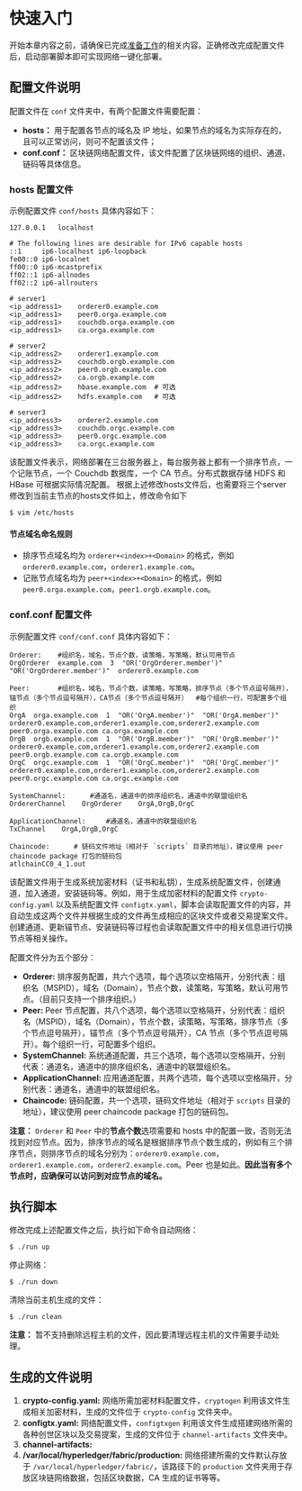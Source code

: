 # 快速入门

开始本章内容之前，请确保已完成[准备工作](./prereqs.md)的相关内容。正确修改完成配置文件后，启动部署脚本即可实现网络一键化部署。

## 配置文件说明

配置文件在 `conf` 文件夹中，有两个配置文件需要配置：

- **hosts：** 用于配置各节点的域名及 IP 地址，如果节点的域名为实际存在的，且可以正常访问，则可不配置该文件；
- **conf.conf：** 区块链网络配置文件，该文件配置了区块链网络的组织、通道、链码等具体信息。

### hosts 配置文件

示例配置文件 `conf/hosts` 具体内容如下：

```
127.0.0.1	localhost

# The following lines are desirable for IPv6 capable hosts
::1     ip6-localhost ip6-loopback
fe00::0 ip6-localnet
ff00::0 ip6-mcastprefix
ff02::1 ip6-allnodes
ff02::2 ip6-allrouters

# server1
<ip_address1>    orderer0.example.com
<ip_address1>    peer0.orga.example.com
<ip_address1>    couchdb.orga.example.com
<ip_address1>    ca.orga.example.com

# server2
<ip_address2>    orderer1.example.com
<ip_address2>    couchdb.orgb.example.com
<ip_address2>    peer0.orgb.example.com
<ip_address2>    ca.orgb.example.com
<ip_address2>    hbase.example.com  # 可选
<ip_address2>    hdfs.example.com   # 可选

# server3
<ip_address3>    orderer2.example.com
<ip_address3>    couchdb.orgc.example.com
<ip_address3>    peer0.orgc.example.com
<ip_address3>    ca.orgc.example.com
```

该配置文件表示，网络部署在三台服务器上，每台服务器上都有一个排序节点，一个记账节点，一个 Couchdb 数据库，一个 CA 节点。分布式数据存储 HDFS 和 HBase 可根据实际情况配置。
根据上述修改hosts文件后，也需要将三个server修改到当前主节点的hosts文件如上，修改命令如下

```shell
$ vim /etc/hosts
```



#### 节点域名命名规则

- 排序节点域名均为 `orderer+<index>+<Domain>` 的格式，例如 `orderer0.example.com`，`orderer1.example.com`。
- 记账节点域名均为 `peer+<index>+<Domain>` 的格式，例如 `peer0.orga.example.com`，`peer1.orgb.example.com`。

### conf.conf 配置文件

示例配置文件 `conf/conf.conf` 具体内容如下：

```
Orderer:    #组织名，域名，节点个数，读策略，写策略，默认可用节点
OrgOrderer  example.com  3  "OR('OrgOrderer.member')"  "OR('OrgOrderer.member')"  orderer0.example.com

Peer:       #组织名，域名，节点个数，读策略，写策略，排序节点（多个节点逗号隔开），锚节点（多个节点逗号隔开），CA节点（多个节点逗号隔开）  #每个组织一行，可配置多个组织
OrgA  orga.example.com  1  "OR('OrgA.member')"  "OR('OrgA.member')"  orderer0.example.com,orderer1.example.com,orderer2.example.com  peer0.orga.example.com ca.orga.example.com
OrgB  orgb.example.com  1  "OR('OrgB.member')"  "OR('OrgB.member')"  orderer0.example.com,orderer1.example.com,orderer2.example.com  peer0.orgb.example.com ca.orgb.example.com
OrgC  orgc.example.com  1  "OR('OrgC.member')"  "OR('OrgC.member')"  orderer0.example.com,orderer1.example.com,orderer2.example.com  peer0.orgc.example.com ca.orgc.example.com

SystemChannel:      #通道名，通道中的排序组织名，通道中的联盟组织名
OrdererChannel    OrgOrderer    OrgA,OrgB,OrgC

ApplicationChannel:     #通道名，通道中的联盟组织名
TxChannel    OrgA,OrgB,OrgC

Chaincode:      # 链码文件地址（相对于 `scripts` 目录的地址），建议使用 peer chaincode package 打包的链码包
atlchainCC0_4_1.out
```

该配置文件用于生成系统加密材料（证书和私钥），生成系统配置文件，创建通道，加入通道，安装链码等。例如，用于生成加密材料的配置文件 `crypto-config.yaml` 以及系统配置文件 `configtx.yaml`，脚本会读取配置文件的内容，并自动生成这两个文件并根据生成的文件再生成相应的区块文件或者交易提案文件。创建通道、更新锚节点、安装链码等过程也会读取配置文件中的相关信息进行切换节点等相关操作。

配置文件分为五个部分：

- **Orderer:** 排序服务配置，共六个选项，每个选项以空格隔开，分别代表：组织名（MSPID），域名（Domain），节点个数，读策略，写策略，默认可用节点。（目前只支持一个排序组织。）
- **Peer:** Peer 节点配置，共八个选项，每个选项以空格隔开，分别代表：组织名（MSPID），域名（Domain），节点个数，读策略，写策略，排序节点（多个节点逗号隔开），锚节点（多个节点逗号隔开），CA 节点（多个节点逗号隔开）。每个组织一行，可配置多个组织。
- **SystemChannel:** 系统通道配置，共三个选项，每个选项以空格隔开，分别代表：通道名，通道中的排序组织名，通道中的联盟组织名。
- **ApplicationChannel:** 应用通道配置，共两个选项，每个选项以空格隔开，分别代表：通道名，通道中的联盟组织名。
- **Chaincode:** 链码配置，共一个选项，链码文件地址（相对于 `scripts` 目录的地址），建议使用 peer chaincode package 打包的链码包。

**注意：** `Orderer` 和 `Peer` 中的**节点个数**选项需要和 hosts 中的配置一致，否则无法找到对应节点。因为，排序节点的域名是根据排序节点个数生成的，例如有三个排序节点，则排序节点的域名分别为：`orderer0.example.com`，`orderer1.example.com`，`orderer2.example.com`。Peer 也是如此。**因此当有多个节点时，应确保可以访问到对应节点的域名。**

## 执行脚本

修改完成上述配置文件之后，执行如下命令自动网络：

```shell
$ ./run up
```

停止网络：

```shell
$ ./run down
```

清除当前主机生成的文件：

```shell
$ ./run clean
```

**注意：** 暂不支持删除远程主机的文件，因此要清理远程主机的文件需要手动处理。

## 生成的文件说明

1. **crypto-config.yaml:** 网络所需加密材料配置文件，`cryptogen` 利用该文件生成相关加密材料，生成的文件位于 `crypto-config` 文件夹中。
2. **configtx.yaml:** 网络配置文件，`configtxgen` 利用该文件生成搭建网络所需的各种创世区块以及交易提案，生成的文件位于 `channel-artifacts` 文件夹中。
3. **channel-artifacts:** 
4. **/var/local/hyperledger/fabric/production:** 网络搭建所需的文件默认存放于 `/var/local/hyperledger/fabric/`，该路径下的 `production` 文件夹用于存放区块链网络数据，包括区块数据，CA 生成的证书等等。
